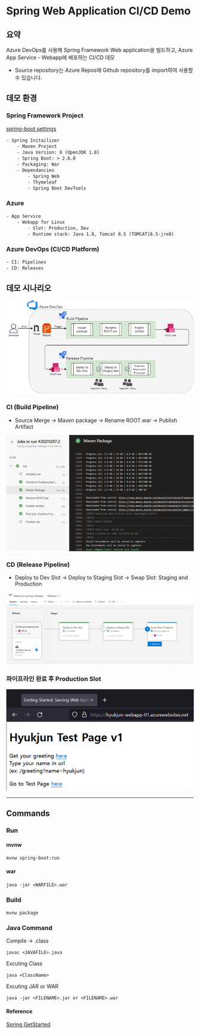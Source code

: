 # Spring Web Application CI/CD Demo

## 요약
Azure DevOps를 사용해 Spring Framework Web application을 빌드하고, Azure App Service - Webapp에 배포하는 CI/CD 데모
* Source repository는 Azure Repos에 Github repository를 import하여 사용할 수 있습니다.
## 데모 환경
### Spring Framework Project
[spring-boot settings](https://start.spring.io/)

    - Spring Initailizer
        - Maven Project
        - Java Version: 8 (OpenJDK 1.8)
        - Spring Boot: > 2.6.0
        - Packaging: War
        - Dependancies   
            - Spring Web
            - Thymeleaf
            - Spring Boot DevTools
### Azure
    - App Service
        - Webapp for Linux
            - Slot: Production, Dev
            - Runtime stack: Java 1.8, Tomcat 8.5 (TOMCAT|8.5-jre8)
### Azure DevOps (CI/CD Platform)
    - CI: Pipelines
    - CD: Releases
## 데모 시나리오
![cicd](images/ci_cd.png)
### CI (Build Pipeline)
- Source Merge -> Maven package -> Rename ROOT.war -> Publish Artifact

![ci](images/ci.png)
### CD (Release Pipeline)
- Deploy to Dev Slot -> Deploy to Staging Slot -> Swap Slot: Staging and Production

![cd](images/cd.png)

### 파이프라인 완료 후 Production Slot

![prod](images/result.png)

---
## Commands
### Run
#### mvnw
```
mvnw spring-boot:run
```
#### war
```
java -jar <WARFILE>.war
```
### Build
```
mvnw package
```
### Java Command
Compile -> .class
```
javac <JAVAFILE>.java
```
Excuting Class
```
java <ClassName>
```
Excuting JAR or WAR
```
java -jar <FILENAME>.jar or <FILENAME>.war 
```
#### Reference
[Spring GetStarted](https://spring.io/guides/gs/serving-web-content/)
 
